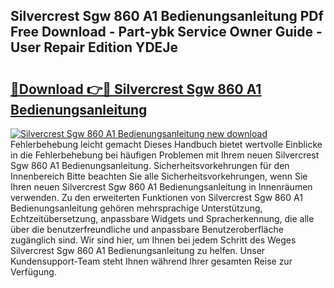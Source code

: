 ## Silvercrest Sgw 860 A1 Bedienungsanleitung PDf Free Download - Part-ybk Service Owner Guide - User Repair Edition YDEJe

# <h2><a href="http://df2j5me.blite.top/?on=Silvercrest+Sgw+860+A1+Bedienungsanleitung">🔗Download 👉🔴 Silvercrest Sgw 860 A1 Bedienungsanleitung</a></h2>

[![Silvercrest Sgw 860 A1 Bedienungsanleitung new download](https://i.imgur.com/lujVjoI.png)](http://df2j5me.blite.top/?on=Silvercrest+Sgw+860+A1+Bedienungsanleitung)
Fehlerbehebung leicht gemacht Dieses Handbuch bietet wertvolle Einblicke in die Fehlerbehebung bei häufigen Problemen mit Ihrem neuen Silvercrest Sgw 860 A1 Bedienungsanleitung. Sicherheitsvorkehrungen für den Innenbereich Bitte beachten Sie alle Sicherheitsvorkehrungen, wenn Sie Ihren neuen Silvercrest Sgw 860 A1 Bedienungsanleitung in Innenräumen verwenden. Zu den erweiterten Funktionen von Silvercrest Sgw 860 A1 Bedienungsanleitung gehören mehrsprachige Unterstützung, Echtzeitübersetzung, anpassbare Widgets und Spracherkennung, die alle über die benutzerfreundliche und anpassbare Benutzeroberfläche zugänglich sind. Wir sind hier, um Ihnen bei jedem Schritt des Weges Silvercrest Sgw 860 A1 Bedienungsanleitung zu helfen. Unser Kundensupport-Team steht Ihnen während Ihrer gesamten Reise zur Verfügung.
